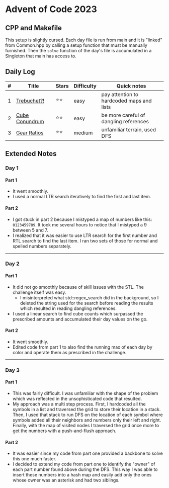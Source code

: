 # Advent of Code 2023
## CPP and Makefile

This setup is slightly cursed. Each day file is run from main and it is "linked" from Common.hpp by calling a setup function that must be manually furnished. Then the `solve` function of the day's file is accumulated in a Singleton that main has access to.

## Daily Log

| # | Title | Stars | Difficulty | Quick notes |
| - | - | - | - | ----- |
| 1 | [Trebuchet?!](#day-1) | ⭐⭐ | easy | pay attention to hardcoded maps and lists |
| 2 | [Cube Conundrum](#day-2) | ⭐⭐ | easy | be more careful of dangling references |
| 3 | [Gear Ratios](#day-3) | ⭐⭐ | medium | unfamiliar terrain, used DFS |

<!-- | \# | Title | Stars | Difficulty | Quick notes | -->


## Extended Notes
### Day 1
#### Part 1
* It went smoothly.
* I used a normal LTR search iteratively to find the first and last item.

#### Part 2
* I got stuck in part 2 because I mistyped a map of numbers like this: `0123459789`. It took me several hours to notice that I mistyped a 9 between 5 and 7.
* I realized that it was easier to use LTR search for the first number and RTL search to find the last item. I ran two sets of those for normal and spelled numbers separately.

---
### Day 2
#### Part 1
* It did not go smoothly because of skill issues with the STL. The challenge itself was easy.
  * I misinterpreted what std::regex_search did in the background, so I deleted the string used for the search before reading the results which resulted in reading dangling references.
* I used a linear search to find cube counts which surpassed the prescribed amounts and accumulated their day values on the go.

#### Part 2
* It went smoothly.
* Edited code from part 1 to also find the running max of each day by color and operate them as prescribed in the challenge.

---
### Day 3
#### Part 1
* This was fairly difficult. I was unfamiliar with the shape of the problem which was reflected in the unsophisticated code that resulted.
* My approach was a multi step process. First, I hardcoded all the symbols in a list and traversed the grid to store their location in a stack. Then, I used that stack to run DFS on the location of each symbol where symbols added all their neighbors and numbers only their left and right. Finally, with the map of visited nodes I traversed the grid once more to get the numbers with a push-and-flush approach.

#### Part 2
* It was easier since my code from part one provided a backbone to solve this one much faster.
* I decided to extend my code from part one to identify the "owner" of each part number found above during the DFS. This way I was able to insert these numbers into a hash map and easily add only the ones whose owner was an asterisk and had two siblings.

<!-- ---
### Day \#
#### Part 1
#### Part 2 -->
